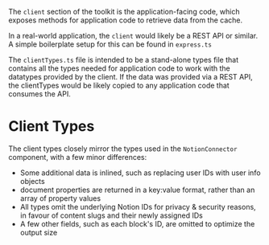 The `client` section of the toolkit is the application-facing code, which exposes methods for application code to retrieve data from the cache.

In a real-world application, the `client` would likely be a REST API or similar. A simple boilerplate setup for this can be found in `express.ts`

The `clientTypes.ts` file is intended to be a stand-alone types file that contains all the types needed for application code to work with the datatypes provided by the client. If the data was provided via a REST API, the clientTypes would be likely copied to any application code that consumes the API.

# Client Types
The client types closely mirror the types used in the `NotionConnector` component, with a few minor differences:
* Some additional data is inlined, such as replacing user IDs with user info objects
* document properties are returned in a key:value format, rather than an array of property values
* All types omit the underlying Notion IDs for privacy & security reasons, in favour of content slugs and their newly assigned IDs
* A few other fields, such as each block's ID, are omitted to optimize the output size
